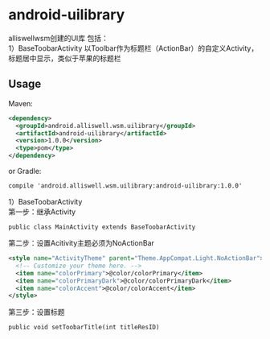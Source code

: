 # android-uilibrary

alliswellwsm创建的UI库
包括：<br/>
1）BaseToobarActivity 以Toolbar作为标题栏（ActionBar）的自定义Activity，标题居中显示，类似于苹果的标题栏


Usage
--------

Maven:
```xml
<dependency>
  <groupId>android.alliswell.wsm.uilibrary</groupId>
  <artifactId>android-uilibrary</artifactId>
  <version>1.0.0</version>
  <type>pom</type>
</dependency>
```
or Gradle:
```
compile 'android.alliswell.wsm.uilibrary:android-uilibrary:1.0.0'
```

1）BaseToobarActivity<br/>
第一步：继承Activity
```
public class MainActivity extends BaseToobarActivity
```

第二步：设置Acitivity主题必须为NoActionBar
```xml
<style name="ActivityTheme" parent="Theme.AppCompat.Light.NoActionBar">
  <!-- Customize your theme here. -->
  <item name="colorPrimary">@color/colorPrimary</item>
  <item name="colorPrimaryDark">@color/colorPrimaryDark</item>
  <item name="colorAccent">@color/colorAccent</item>
</style>
```

第三步：设置标题
```
public void setToobarTitle(int titleResID)
```
